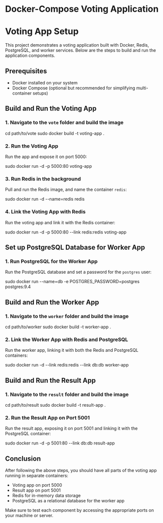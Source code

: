 # Docker-Compose Voting Application

# Voting App Setup

This project demonstrates a voting application built with Docker, Redis, PostgreSQL, and worker services. Below are the steps to build and run the application components.

## Prerequisites

- Docker installed on your system
- Docker Compose (optional but recommended for simplifying multi-container setups)

## Build and Run the Voting App

### 1. Navigate to the `vote` folder and build the image

cd path/to/vote
sudo docker build -t voting-app .

### 2. Run the Voting App

Run the app and expose it on port 5000:

sudo docker run -d -p 5000:80 voting-app

### 3. Run Redis in the background

Pull and run the Redis image, and name the container `redis`:

sudo docker run -d --name=redis redis

### 4. Link the Voting App with Redis

Run the voting app and link it with the Redis container:

sudo docker run -d -p 5000:80 --link redis:redis voting-app

## Set up PostgreSQL Database for Worker App

### 1. Run PostgreSQL for the Worker App

Run the PostgreSQL database and set a password for the `postgres` user:

sudo docker run --name=db -e POSTGRES_PASSWORD=postgres postgres:9.4

## Build and Run the Worker App

### 1. Navigate to the `worker` folder and build the image

cd path/to/worker
sudo docker build -t worker-app .

### 2. Link the Worker App with Redis and PostgreSQL

Run the worker app, linking it with both the Redis and PostgreSQL containers:

sudo docker run -d --link redis:redis --link db:db worker-app

## Build and Run the Result App

### 1. Navigate to the `result` folder and build the image

cd path/to/result
sudo docker build -t result-app .

### 2. Run the Result App on Port 5001

Run the result app, exposing it on port 5001 and linking it with the PostgreSQL container:

sudo docker run -d -p 5001:80 --link db:db result-app

## Conclusion

After following the above steps, you should have all parts of the voting app running in separate containers:

- Voting app on port 5000
- Result app on port 5001
- Redis for in-memory data storage
- PostgreSQL as a relational database for the worker app

Make sure to test each component by accessing the appropriate ports on your machine or server.
